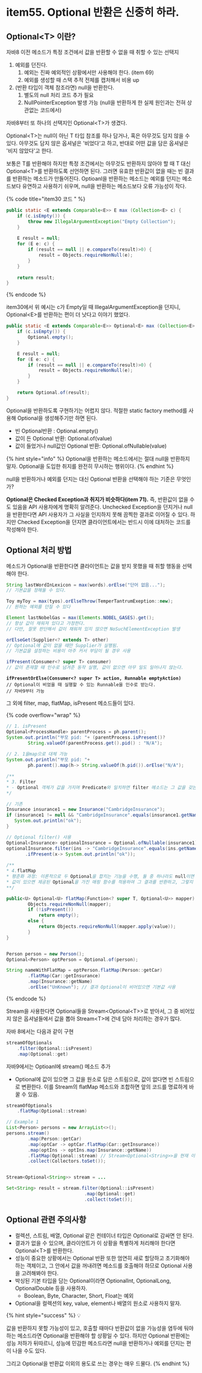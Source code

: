 # item55. Optional 반환은 신중히 하라.

## Optional\<T> 이란?

자바8 이전 메소드가 특정 조건에서 값을 반환할 수 없을 때 취할 수 있는 선택지

1. 예외를 던진다.
   1. 예외는 진짜 예외적인 상황에서만 사용해야 한다. (item 69)
   2. 예외를 생성할 때 스택 추적 전체를 캡처해서 비용 up
2. (반환 타입이 객체 참조라면) null을 반환한다.
   1. 별도의 null 처리 코드 추가 필요
   2. NullPointerException 발생 가능 (null을 반환하게 한 실제 원인과는 전혀 상관없는 코드에서)



자바8부터 또 하나의 선택지인 Optional\<T>가 생겼다.&#x20;

Optional\<T>는 null이 아닌 T 타입 참조를 하나 담거나, 혹은 아무것도 담지 않을 수 있다. 아무것도 담지 않은 옵셔널은 '비었다'고 하고, 반대로 어떤 값을 담은 옵셔널은 '비지 않았다'고 한다.

보통은 T를 반환해야 하지만 특정 조건에서는 아무것도 반환하지 않아야 할 때 T 대신 Optional\<T>를 반환하도록 선언하면 된다. 그러면 유효한 반환값이 없을 때는 빈 결과를 반환하는 메소드가 만들어진다. Optioanl을 반환하는 메소드는 예외를 던지는 메소드보다 유연하고 사용하기 쉬우며, null을 반환하는 메소드보다 오류 가능성이 작다.&#x20;



{% code title="item30 코드 " %}
```java
public static <E extends Comparable<E>> E max (Collection<E> c) {
    if (c.isEmpty()) {
        throw new IllegalArgumentException("Empty Collection");
    }
    
    E result = null;
    for (E e: c) {
        if (result == null || e.compareTo(result)>0) {
            result = Objects.requireNonNull(e);
        }
    }
    
    return result;
}
```
{% endcode %}

item30에서 위 예시는 c가 Empty일 때 IllegalArgumentException을 던지니, Optional\<E>를 반환하는 편이 더 낫다고 이야기 했었다.&#x20;



```java
public static <E extends Comparable<E>> Optional<E> max (Collection<E> c) {
    if (c.isEmpty()) {
        Optional.empty();
    }

    E result = null;
    for (E e: c) {
        if (result == null || e.compareTo(result)>0) {
            result = Objects.requireNonNull(e);
        }
    }

    return Optional.of(result);
}
```

Optional을 반환하도록 구현하기는 어렵지 않다. 적절한 static factory method를 사용해 Optional을 생성해주기만 하면 된다.&#x20;

* 빈 Optional반환 :  Optional.empty()
* 값이 든 Optional 반환: Optional.of(value)
* 값이 들었거나 null값인 Optional 반환: Optional.ofNullable(value)

{% hint style="info" %}
Optional을 반환하는 메소드에서는 절대 null을 반환하지 말자. Optional을 도입한 취지를 완전히 무시하는 행위이다.
{% endhint %}



null을 반환하거나 예외를 던지는 대신 Optional 반환을 선택해야 하는 기준은 무엇인가?

**Optional은 Checked Exception과 취지가 비슷하다(item 71).** 즉, 반환값이 없을 수도 있음을 API 사용자에게 명확히 알려준다. Unchecked Exception을 던지거나 null을 반환한다면 API 사용자가 그 사실을 인지하지 못해 끔찍한 결과로 이어질 수 있다. 하지만 Checked Exception을 던지면 클라이언트에서는 반드시 이에 대처하는 코드를 작성해야 한다.&#x20;



## Optional 처리 방법

메소드가 Optional을 반환한다면 클라이언트는 값을 받지 못했을 때 취할 행동을 선택해야 한다.&#x20;

```java
String lastWordInLexicon = max(words).orElse("단어 없음...");
// 기본값을 정해둘 수 있다.
```

```java
Toy myToy = max(tyos).orElseThrow(TemperTantrumExeption::new);
// 원하는 예외를 던질 수 있다
```

```java
Element lastNobelGas = max(Elements.NOBEL_GASES).get();
// 항상 값이 채워져 있다고 가정한다.
// 다만, 잘못 판단해서 값이 채워져 있지 않으면 NoSuchElementException 발생
```

```java
orElseGet(Supplier<? extends T> other)
// Optional에 값이 없을 때만 Supplier가 실행됨.
// 기본값을 설정하는 비용이 아주 커서 부담이 될 경우 사용 
```

```java
ifPresent(Consumer<? super T> consumer)
// 값이 존재할 때 인수로 넘겨준 동작 실행, 값이 없으면 아무 일도 일어나지 않는다.
```

<pre class="language-java"><code class="lang-java"><strong>ifPresentOrElse(Consumer&#x3C;? super T> action, Runnable emptyAction)
</strong>// Optional이 비었을 때 실행할 수 있는 Runnable을 인수로 받는다.
// 자바9부터 가능
</code></pre>

그 외에 filter, map, flatMap, isPresent 메소드들이 있다.&#x20;

{% code overflow="wrap" %}
```java
// 1. isPresent
Optional<ProcessHandle> parentProcess = ph.parent();
System.out.println("부모 pid: "+ (parentProcess.isPresent()? 
        String.valueOf(parentProcess.get().pid() : "N/A");
        
// 2. 1을map으로 대체 가능
System.out.println("부모 pid: "+ 
        ph.parent().map(h-> String.valueOf(h.pid()).orElse("N/A");

/**
* 3. Filter
* - Optional 객체가 값을 가지며 Predicate와 일치하면 filter 메소드는 그 값을 갖는 Optional을 반환, 그렇지 않으면 빈 Optional 객체를 반환
*/

// 기존
Insurance insurance1 = new Insurance("CambridgeInsurance");
if (insurance1 != null && "CambridgeInsurance".equals(insurance1.getName())) {
   System.out.println("ok");
}

// Optional filter() 사용
Optional<Insurance> optionalInsurance = Optional.ofNullable(insurance1);
optionalInsurance.filter(ins -> "CambridgeInsurance".equals(ins.getName()))
       .ifPresent(x-> System.out.println("ok"));
       
/** 
* 4.flatMap
* 평준화 과정: 이론적으로 두 Optional을 합치는 기능을 수행, 둘 중 하나라도 null이면 빈 Optional을 생성
* 값이 있으면 제공된 Optional을 가진 매핑 함수를 적용하여 그 결과를 반환하고, 그렇지 않으면 빈 Optional을 반환
**/

public<U> Optional<U> flatMap(Function<? super T, Optional<U>> mapper) {
        Objects.requireNonNull(mapper);
        if (!isPresent())
            return empty();
        else {
            return Objects.requireNonNull(mapper.apply(value));
        }
}


Person person = new Person();
Optional<Person> optPerson = Optional.of(person);

String nameWithFlatMap = optPerson.flatMap(Person::getCar)
        .flatMap(Car::getInsurance)
        .map(Insurance::getName)
        .orElse("UnKnown"); // 결과 Optional이 비어있으면 기본값 사용
```
{% endcode %}

Stream을 사용한다면 Optional들을 Stream\<Optional\<T>>로 받아서, 그 중 비어있지 않은 옵셔널들에서 값을 뽑아 Stream\<T>에 건네 담아 처리하는 경우가 많다.

자바 8에서는 다음과 같이 구현

```java
streamOfOptionals    
    .filter(Optional::isPresent)
    .map(Optional::get)
```

자바9에서는 Optioanl에 stream() 메소드 추가

* Optional에 값이 있으면 그 값을 원소로 담은 스트림으로, 값이 없다면 빈 스트림으로 변환한다. 이를 Stream의 flatMap 메소드와 조합하면 앞의 코드를 명료하게 바꿀 수 있음.

```java
streamOfOptionals
    .flatMap(Optional::stream)

// Example 1
List<Person> persons = new ArrayList<>();
persons.stream()
        .map(Person::getCar)
        .map(optCar -> optCar.flatMap(Car::getInsurance))
        .map(optIns -> optIns.map(Insurance::getName))
        .flatMap(Optional::stream) // Stream<Optional<String>>을 현재 이름을 포함하는 Stream<String>으로 변환
        .collect(Collectors.toSet());


Stream<Optional<String>> stream = ...

Set<String> result = stream.filter(Optional::isPresent)
                             .map(Optional::get)
                             .collect(toSet());
```



## Optional 관련 주의사항

* 컬렉션, 스트림, 배열, Optional 같은 컨테이너 타입은 Optional로 감싸면 안 된다.&#x20;
* 결과가 없을 수 있으며, 클라이언트가 이 상황을 특별하게 처리해야 한다면 Optional\<T>를 반환한다.&#x20;
* 성능이 중요한 상황에서는 Optional 반환 또한 엄연히 새로 할당하고 초기화해야 하는 객체이고, 그 안에서 값을 꺼내려면 메소드를 호출해야 하므로 Optional 사용을 고려해봐야 한다.&#x20;
* 박싱된 기본 타입을 담는 Optional이라면 OptionalInt, OptionalLong, OptionalDouble 등을 사용하자.&#x20;
  * Boolean, Byte, Character, Short, Float는 예외
* Optional을 컬렉션의 key, value, element나 배열의 원소로  사용하지 말자.



{% hint style="success" %}
💡

값을 반환하지 못할 가능성이 있고, 호출할 때마다 반환값이 없을 가능성을 염두에 둬야 하는 메소드라면 Optional을 반환해야 할 상황일 수 있다. 하지만 Optional 반환에는 성능 저하가 뒤따르니, 성능에 민감한 메소드라면 null을 반환하거나 예외를 던지는 편이 나을 수도 있다.&#x20;

그리고 Optional을 반환값 이외의 용도로 쓰는 경우는 매우 드물다.
{% endhint %}
